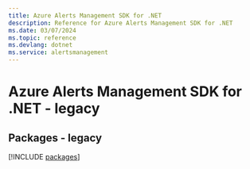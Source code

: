 ```yaml
---
title: Azure Alerts Management SDK for .NET
description: Reference for Azure Alerts Management SDK for .NET
ms.date: 03/07/2024
ms.topic: reference
ms.devlang: dotnet
ms.service: alertsmanagement
---
```

# Azure Alerts Management SDK for .NET - legacy
## Packages - legacy
[!INCLUDE [packages](alerts-management-index.md)]